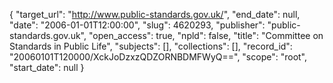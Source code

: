 {
  "target_url": "http://www.public-standards.gov.uk/", 
  "end_date": null, 
  "date": "2006-01-01T12:00:00", 
  "slug": 4620293, 
  "publisher": "public-standards.gov.uk", 
  "open_access": true, 
  "npld": false, 
  "title": "Committee on Standards in Public Life", 
  "subjects": [], 
  "collections": [], 
  "record_id": "20060101T120000/XckJoDzxzQDZORNBDMFWyQ==", 
  "scope": "root", 
  "start_date": null
}

